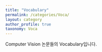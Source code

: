 ```yaml
---
title: "Vocabulary"
permalink: /categories/Voca/
layout: category
author_profile: true
taxonomy: Voca
---
```


Computer Vision 논문들의 Vocabulary입니다.